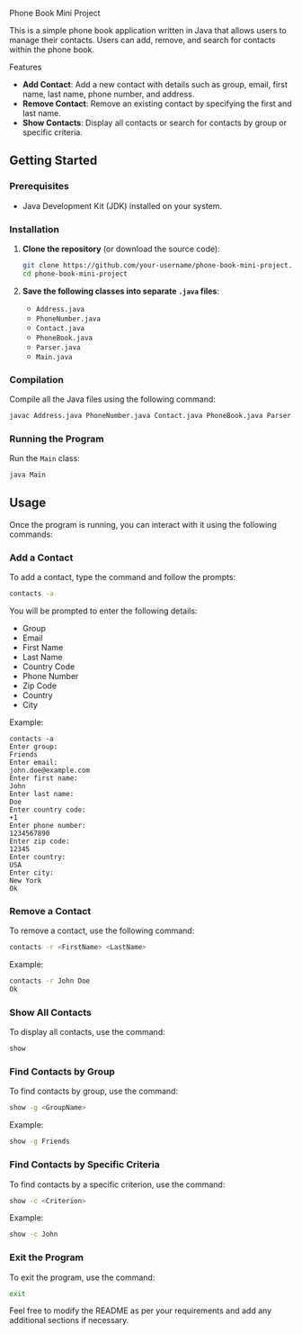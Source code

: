 
Phone Book Mini Project

This is a simple phone book application written in Java that allows users to manage their contacts. Users can add, remove, and search for contacts within the phone book.

Features

- **Add Contact**: Add a new contact with details such as group, email, first name, last name, phone number, and address.
- **Remove Contact**: Remove an existing contact by specifying the first and last name.
- **Show Contacts**: Display all contacts or search for contacts by group or specific criteria.

## Getting Started

### Prerequisites

- Java Development Kit (JDK) installed on your system.

### Installation

1. **Clone the repository** (or download the source code):

    ```sh
    git clone https://github.com/your-username/phone-book-mini-project.git
    cd phone-book-mini-project
    ```

2. **Save the following classes into separate `.java` files**:
    - `Address.java`
    - `PhoneNumber.java`
    - `Contact.java`
    - `PhoneBook.java`
    - `Parser.java`
    - `Main.java`

### Compilation

Compile all the Java files using the following command:

```sh
javac Address.java PhoneNumber.java Contact.java PhoneBook.java Parser.java Main.java
```

### Running the Program

Run the `Main` class:

```sh
java Main
```

## Usage

Once the program is running, you can interact with it using the following commands:

### Add a Contact

To add a contact, type the command and follow the prompts:

```sh
contacts -a
```

You will be prompted to enter the following details:
- Group
- Email
- First Name
- Last Name
- Country Code
- Phone Number
- Zip Code
- Country
- City

Example:

```
contacts -a
Enter group:
Friends
Enter email:
john.doe@example.com
Enter first name:
John
Enter last name:
Doe
Enter country code:
+1
Enter phone number:
1234567890
Enter zip code:
12345
Enter country:
USA
Enter city:
New York
Ok
```

### Remove a Contact

To remove a contact, use the following command:

```sh
contacts -r <FirstName> <LastName>
```

Example:

```sh
contacts -r John Doe
Ok
```

### Show All Contacts

To display all contacts, use the command:

```sh
show
```

### Find Contacts by Group

To find contacts by group, use the command:

```sh
show -g <GroupName>
```

Example:

```sh
show -g Friends
```

### Find Contacts by Specific Criteria

To find contacts by a specific criterion, use the command:

```sh
show -c <Criterion>
```

Example:

```sh
show -c John
```

### Exit the Program

To exit the program, use the command:

```sh
exit
```
Feel free to modify the README as per your requirements and add any additional sections if necessary.
